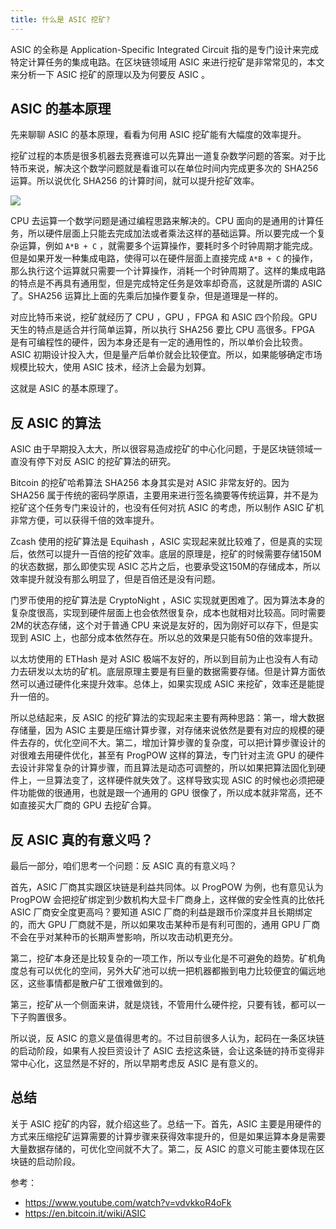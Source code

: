 ```yaml
---
title: 什么是 ASIC 挖矿?
---
```


ASIC 的全称是 Application-Specific Integrated Circuit 指的是专门设计来完成特定计算任务的集成电路。在区块链领域用 ASIC 来进行挖矿是非常常见的，本文来分析一下 ASIC 挖矿的原理以及为何要反 ASIC 。

## ASIC 的基本原理

先来聊聊 ASIC 的基本原理，看看为何用 ASIC 挖矿能有大幅度的效率提升。

挖矿过程的本质是很多机器去竞赛谁可以先算出一道复杂数学问题的答案。对于比特币来说，解决这个数学问题就是看谁可以在单位时间内完成更多次的 SHA256 运算。所以说优化 SHA256 的计算时间，就可以提升挖矿效率。

![](https://img.haoqicat.com/2019071601.jpg)

CPU 去运算一个数学问题是通过编程思路来解决的。CPU 面向的是通用的计算任务，所以硬件层面上只能去完成加法或者乘法这样的基础运算。所以要完成一个复杂运算，例如 `A*B + C` ，就需要多个运算操作，要耗时多个时钟周期才能完成。但是如果开发一种集成电路，使得可以在硬件层面上直接完成 `A*B + C` 的操作，那么执行这个运算就只需要一个计算操作，消耗一个时钟周期了。这样的集成电路的特点是不再具有通用型，但是完成特定任务是效率却奇高，这就是所谓的 ASIC 了。SHA256 运算比上面的先乘后加操作要复杂，但是道理是一样的。

对应比特币来说，挖矿就经历了 CPU ，GPU ，FPGA 和 ASIC 四个阶段。GPU 天生的特点是适合并行简单运算，所以执行 SHA256 要比 CPU 高很多。FPGA 是有可编程性的硬件，因为本身还是有一定的通用性的，所以单价会比较贵。ASIC 初期设计投入大，但是量产后单价就会比较便宜。所以，如果能够确定市场规模比较大，使用 ASIC 技术，经济上会最为划算。

这就是 ASIC 的基本原理了。

## 反 ASIC 的算法

ASIC 由于早期投入太大，所以很容易造成挖矿的中心化问题，于是区块链领域一直没有停下对反 ASIC 的挖矿算法的研究。

Bitcoin 的挖矿哈希算法 SHA256 本身其实是对 ASIC 非常友好的。因为 SHA256 属于传统的密码学原语，主要用来进行签名摘要等传统运算，并不是为挖矿这个任务专门来设计的，也没有任何对抗 ASIC 的考虑，所以制作 ASIC 矿机非常方便，可以获得千倍的效率提升。

Zcash 使用的挖矿算法是 Equihash ，ASIC 实现起来就比较难了，但是真的实现后，依然可以提升一百倍的挖矿效率。底层的原理是，挖矿的时候需要存储150M 的状态数据，那么即使实现 ASIC 芯片之后，也要承受这150M的存储成本，所以效率提升就没有那么明显了，但是百倍还是没有问题。

门罗币使用的挖矿算法是 CryptoNight ，ASIC 实现就更困难了。因为算法本身的复杂度很高，实现到硬件层面上也会依然很复杂，成本也就相对比较高。同时需要2M的状态存储，这个对于普通 CPU 来说是友好的，因为刚好可以存下，但是实现到 ASIC 上，也部分成本依然存在。所以总的效果是只能有50倍的效率提升。

以太坊使用的 ETHash 是对 ASIC 极端不友好的，所以到目前为止也没有人有动力去研发以太坊的矿机。底层原理主要是有巨量的数据需要存储。但是计算方面依然可以通过硬件化来提升效率。总体上，如果实现成 ASIC 来挖矿，效率还是能提升一倍的。

所以总结起来，反 ASIC 的挖矿算法的实现起来主要有两种思路：第一，增大数据存储量，因为 ASIC 主要是压缩计算步骤，对存储来说依然是要有对应的规模的硬件去存的，优化空间不大。第二，增加计算步骤的复杂度，可以把计算步骤设计的对很难去用硬件优化，甚至有 ProgPOW 这样的算法，专门针对主流 GPU 的硬件去设计非常复杂的计算步骤，而且算法是动态可调整的，所以如果把算法固化到硬件上，一旦算法变了，这样硬件就失效了。这样导致实现 ASIC 的时候也必须把硬件功能做的很通用，也就是跟一个通用的 GPU 很像了，所以成本就非常高，还不如直接买大厂商的 GPU 去挖矿合算。

## 反 ASIC 真的有意义吗？

最后一部分，咱们思考一个问题：反 ASIC 真的有意义吗？

首先，ASIC 厂商其实跟区块链是利益共同体。以 ProgPOW 为例，也有意见认为 ProgPOW 会把挖矿绑定到少数机构大显卡厂商身上，这样做的安全性真的比依托 ASIC 厂商安全度更高吗？要知道 ASIC 厂商的利益是跟币价深度并且长期绑定的，而大 GPU 厂商就不是，所以如果攻击某种币是有利可图的，通用 GPU 厂商不会在乎对某种币的长期声誉影响，所以攻击动机更充分。

第二，挖矿本身还是比较复杂的一项工作，所以专业化是不可避免的趋势。矿机角度总有可以优化的空间，另外大矿池可以统一把机器都搬到电力比较便宜的偏远地区，这些事情都是散户矿工很难做到的。

第三，挖矿从一个侧面来讲，就是烧钱，不管用什么硬件挖，只要有钱，都可以一下子购置很多。

所以说，反 ASIC 的意义是值得思考的。不过目前很多人认为，起码在一条区块链的启动阶段，如果有人投巨资设计了 ASIC 去挖这条链，会让这条链的持币变得非常中心化，这显然是不好的，所以早期考虑反 ASIC 是有意义的。

## 总结

关于 ASIC 挖矿的内容，就介绍这些了。总结一下。首先，ASIC 主要是用硬件的方式来压缩挖矿运算需要的计算步骤来获得效率提升的，但是如果运算本身是需要大量数据存储的，可优化空间就不大了。第二，反 ASIC 的意义可能主要体现在区块链的启动阶段。

参考：

- https://www.youtube.com/watch?v=vdvkkoR4oFk
- https://en.bitcoin.it/wiki/ASIC
